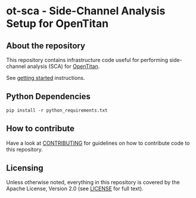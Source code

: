 # ot-sca - Side-Channel Analysis Setup for OpenTitan

## About the repository

This repository contains infrastructure code useful for performing side-channel
analysis (SCA) for [OpenTitan](https://github.com/lowRISC/OpenTitan).

See [getting started](doc/getting_started.md) instructions.

## Python Dependencies

`pip install -r python_requirements.txt`

## How to contribute

Have a look at [CONTRIBUTING](./CONTRIBUTING.md) for guidelines on how to
contribute code to this repository.

## Licensing

Unless otherwise noted, everything in this repository is covered by the Apache
License, Version 2.0 (see [LICENSE](./LICENSE) for full text).
